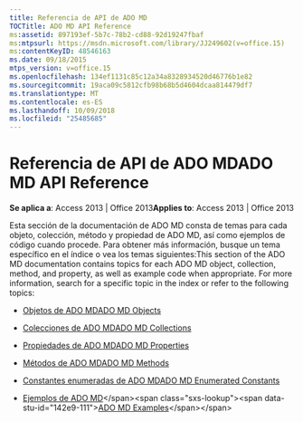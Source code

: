 ```yaml
---
title: Referencia de API de ADO MD
TOCTitle: ADO MD API Reference
ms:assetid: 897193ef-5b7c-78b2-cd88-92d19247fbaf
ms:mtpsurl: https://msdn.microsoft.com/library/JJ249602(v=office.15)
ms:contentKeyID: 48546163
ms.date: 09/18/2015
mtps_version: v=office.15
ms.openlocfilehash: 134ef1131c85c12a34a8328934520d46776b1e82
ms.sourcegitcommit: 19aca09c5812cfb98b68b5d4604dcaa814479df7
ms.translationtype: MT
ms.contentlocale: es-ES
ms.lasthandoff: 10/09/2018
ms.locfileid: "25485685"
---
```

# <a name="ado-md-api-reference"></a><span data-ttu-id="142e9-102">Referencia de API de ADO MD</span><span class="sxs-lookup"><span data-stu-id="142e9-102">ADO MD API Reference</span></span>


<span data-ttu-id="142e9-103">**Se aplica a**: Access 2013 | Office 2013</span><span class="sxs-lookup"><span data-stu-id="142e9-103">**Applies to**: Access 2013 | Office 2013</span></span>

<span data-ttu-id="142e9-p101">Esta sección de la documentación de ADO MD consta de temas para cada objeto, colección, método y propiedad de ADO MD, así como ejemplos de código cuando procede. Para obtener más información, busque un tema específico en el índice o vea los temas siguientes:</span><span class="sxs-lookup"><span data-stu-id="142e9-p101">This section of the ADO MD documentation contains topics for each ADO MD object, collection, method, and property, as well as example code when appropriate. For more information, search for a specific topic in the index or refer to the following topics:</span></span>

  - [<span data-ttu-id="142e9-106">Objetos de ADO MD</span><span class="sxs-lookup"><span data-stu-id="142e9-106">ADO MD Objects</span></span>](ado-md-objects.md)

  - [<span data-ttu-id="142e9-107">Colecciones de ADO MD</span><span class="sxs-lookup"><span data-stu-id="142e9-107">ADO MD Collections</span></span>](ado-md-collections.md)

  - [<span data-ttu-id="142e9-108">Propiedades de ADO MD</span><span class="sxs-lookup"><span data-stu-id="142e9-108">ADO MD Properties</span></span>](ado-md-properties.md)

  - [<span data-ttu-id="142e9-109">Métodos de ADO MD</span><span class="sxs-lookup"><span data-stu-id="142e9-109">ADO MD Methods</span></span>](ado-md-methods.md)

  - [<span data-ttu-id="142e9-110">Constantes enumeradas de ADO MD</span><span class="sxs-lookup"><span data-stu-id="142e9-110">ADO MD Enumerated Constants</span></span>](ado-md-enumerated-constants.md)

  - <span data-ttu-id="142e9-111">[Ejemplos de ADO MD](https://msdn.microsoft.com/library/jj250276\(v=office.15\))</span><span class="sxs-lookup"><span data-stu-id="142e9-111">[ADO MD Examples](https://msdn.microsoft.com/library/jj250276\(v=office.15\))</span></span>

